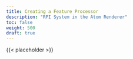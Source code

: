 ```yaml
---
title: Creating a Feature Processor
description: "RPI System in the Atom Renderer"
toc: false
weight: 500
draft: true
---
```


{{< placeholder >}}
